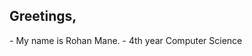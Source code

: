 <h2>Greetings, </h2>
- My name is Rohan Mane.
- 4th year Computer Science

<!---
rohanm8/rohanm8 is a ✨ special ✨ repository because its `README.md` (this file) appears on your GitHub profile.
You can click the Preview link to take a look at your changes.
--->
